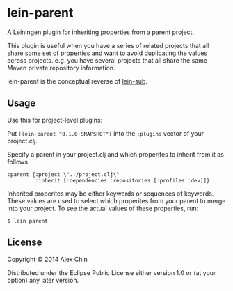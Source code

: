 # lein-parent

A Leiningen plugin for inheriting properties from a parent project.

This plugin is useful when you have a series of related projects that all share
some set of properties and want to avoid duplicating the values across
projects. e.g. you have several projects that all share the same Maven private
repository information.

lein-parent is the conceptual reverse of
[lein-sub](https://github.com/kumarshantanu/lein-sub).

## Usage

Use this for project-level plugins:

Put `[lein-parent "0.1.0-SNAPSHOT"]` into the `:plugins` vector of your project.clj.

Specify a parent in your project.clj and which properites to inherit from it as
follows.

    :parent {:project \"../project.clj\"
             :inherit [:dependencies :repositories [:profiles :dev]]}

Inherited properites may be either keywords or sequences of keywords. These values
are used to select which properites from your parent to merge into your project.
To see the actual values of these properties, run:

    $ lein parent

## License

Copyright © 2014 Alex Chin

Distributed under the Eclipse Public License either version 1.0 or (at
your option) any later version.
